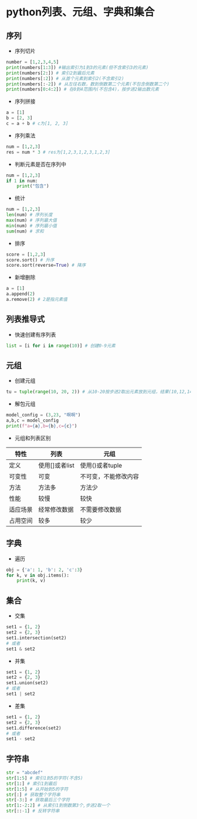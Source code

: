 # python列表、元组、字典和集合

## 序列

* 序列切片

```python
number = [1,2,3,4,5]
print(numbers[1:3]) #输出索引为1到3的元素(但不含索引3的元素)
print(numbers[2:]) # 索引2到最后元素
print(numbers[:2]) # 从首个元素到索引2(不含索引2)
print(numbers[:-2]) # 从左往右数，数到倒数第二个元素(不包含倒数第二个)
print(numbers[0:4:2]) # 在0到4范围内(不包含4)，按步进2输出数元素
```

* 序列拼接

```python
a = [1]
b = [2, 3]
c = a + b # c为[1, 2, 3]
```

* 序列乘法

```python
num = [1,2,3]
res = num * 3 # res为[1,2,3,1,2,3,1,2,3]
```

* 判断元素是否在序列中

```python
num = [1,2,3]
if 1 in num:
    print("包含")
```

* 统计

```python
num = [1,2,3]
len(num) # 序列长度
max(num) # 序列最大值
min(num) # 序列最小值
sum(num) # 求和
```

* 排序

```python
score = [1,2,3]
score.sort() # 升序
score.sort(reverse=True) # 降序
```

* 新增删除

```python
a = [1]
a.append(2)
a.remove(2) # 2是指元素值
```

## 列表推导式

* 快速创建有序列表

```python
list = [i for i in range(10)] # 创建0-9元素
```

## 元组

* 创建元组

```python
tu = tuple(range(10, 20, 2)) # 从10-20按步进2取出元素放到元组，结果(10,12,14,16,18)
```

* 解包元组

```python
model_config = (3,23, "啊啊")
a,b,c = model_config
print(f"a={a},b={b},c={c}")
```

* 元组和列表区别

| 特性   |  列表  |  元组  |
|----|----|----|
|  定义  |  使用[]或者list  | 使用()或者tuple   |
|  可变性  |  可变  |  不可变，不能修改内容  |
|  方法  |  方法多  |  方法少  |
|  性能  |  较慢  |  较快  |
|  适应场景  |  经常修改数据  |  不需要修改数据  |
|   占用空间 |  较多  |  较少    |

## 字典

* 遍历

```python
obj = {'a': 1, 'b': 2, 'c':3}
for k, v in obj.items():
    print(k, v)
```

## 集合

* 交集

```python
set1 = {1, 2}
set2 = {2, 3}
set1.intersection(set2)
# 或者
set1 & set2
```

* 并集

```python
set1 = {1, 2}
set2 = {2, 3}
set1.union(set2)
# 或者
set1 | set2
```

* 差集

```python
set1 = {1, 2}
set2 = {2, 3}
set1.difference(set2)
# 或者
set1 - set2
```

## 字符串

```python
str = "abcdef"
str[1:5] # 索引1到5的字符(不含5)
str[1:] # 索引1到最后
str[1:5] # 从开始到5的字符
str[:] # 获取整个字符串
str[-3:] # 获取最后三个字符
str[1:-2:2] # 从索引1到倒数第3个,步进2取一个
str[::-1] # 反转字符串
```
